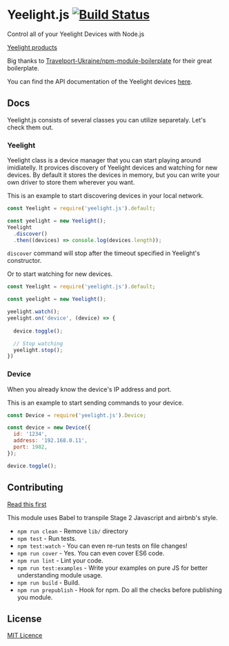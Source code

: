 # Yeelight.js [![Build Status](https://travis-ci.org/kbariotis/yeelight.js.svg?branch=master)](https://travis-ci.org/kbariotis/yeelight.js)
Control all of your Yeelight Devices with Node.js

[Yeelight products](https://www.yeelight.com/)

Big thanks to [Travelport-Ukraine/npm-module-boilerplate](https://github.com/Travelport-Ukraine/npm-module-boilerplate) 
for their great boilerplate.

You can find the API documentation of the Yeelight devices 
[here](http://www.yeelight.com/download/Yeelight_Inter-Operation_Spec.pdf).

## Docs

Yeelight.js consists of several classes you can utilize separetaly. Let's
check them out.

### Yeelight
Yeelight class is a device manager that you can start playing around
imidiatelly. It provices discovery of Yeelight devices and watching for 
new devices. By default it stores the devices in memory, but you can
write your own driver to store them wherever you want.

This is an example to start discovering devices in your local network.
```js
const Yeelight = require('yeelight.js').default;

const yeelight = new Yeelight();
Yeelight
  .discover()
  .then((devices) => console.log(devices.length));
```

`discover` command will stop after the timeout specified in Yeelight's 
constructor.

Or to start watching for new devices.
```js
const Yeelight = require('yeelight.js').default;

const yeelight = new Yeelight();

yeelight.watch();
yeelight.on('device', (device) => {
  
  device.toggle();

  // Stop watching  
  yeelight.stop();
})
```

### Device
When you already know the device's IP address and port.

This is an example to start sending commands to your device.
```js
const Device = require('yeelight.js').Device;

const device = new Device({
  id: '1234',
  address: '192.168.0.11',
  port: 1982,
});

device.toggle();
```

## Contributing

[Read this first](https://github.com/kbariotis/yeelight.js/blob/master/CONTRIBUTING.md)

This module uses Babel to transpile Stage 2 Javascript and airbnb's style.

- `npm run clean` - Remove `lib/` directory
- `npm test` - Run tests.
- `npm test:watch` - You can even re-run tests on file changes!
- `npm run cover` - Yes. You can even cover ES6 code.
- `npm run lint` - Lint your code.
- `npm run test:examples` - Write your examples on pure JS for better understanding module usage.
- `npm run build` - Build.
- `npm run prepublish` - Hook for npm. Do all the checks before publishing you module.

## License
[MIT Licence](https://github.com/kbariotis/yeelight.js/blob/master/LICENCE)
